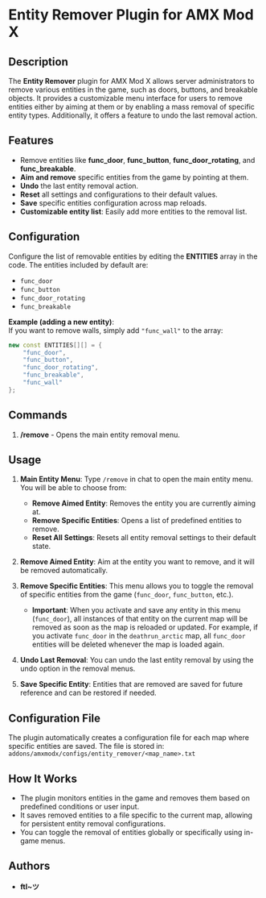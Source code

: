 # Entity Remover Plugin for AMX Mod X

## **Description**
The **Entity Remover** plugin for AMX Mod X allows server administrators to remove various entities in the game, such as doors, buttons, and breakable objects. It provides a customizable menu interface for users to remove entities either by aiming at them or by enabling a mass removal of specific entity types. Additionally, it offers a feature to undo the last removal action.

## **Features**
- Remove entities like **func_door**, **func_button**, **func_door_rotating**, and **func_breakable**.
- **Aim and remove** specific entities from the game by pointing at them.
- **Undo** the last entity removal action.
- **Reset** all settings and configurations to their default values.
- **Save** specific entities configuration across map reloads.
- **Customizable entity list**: Easily add more entities to the removal list.

## **Configuration**
Configure the list of removable entities by editing the **ENTITIES** array in the code. The entities included by default are:
- `func_door`
- `func_button`
- `func_door_rotating`
- `func_breakable`

**Example (adding a new entity)**:  
If you want to remove walls, simply add `"func_wall"` to the array:

```cpp
new const ENTITIES[][] = {
    "func_door",
    "func_button",
    "func_door_rotating",
    "func_breakable",
    "func_wall"
};
```

## **Commands**
1. **/remove** - Opens the main entity removal menu.

## **Usage**
1. **Main Entity Menu**: Type `/remove` in chat to open the main entity menu. You will be able to choose from:
    - **Remove Aimed Entity**: Removes the entity you are currently aiming at.
    - **Remove Specific Entities**: Opens a list of predefined entities to remove.
    - **Reset All Settings**: Resets all entity removal settings to their default state.

2. **Remove Aimed Entity**: Aim at the entity you want to remove, and it will be removed automatically.

3. **Remove Specific Entities**: This menu allows you to toggle the removal of specific entities from the game (`func_door`, `func_button`, etc.). 
    - **Important**: When you activate and save any entity in this menu (`func_door`), all instances of that entity on the current map will be removed as soon as the map is reloaded or updated. For example, if you activate `func_door` in the `deathrun_arctic` map, all `func_door` entities will be deleted whenever the map is loaded again.

4. **Undo Last Removal**: You can undo the last entity removal by using the undo option in the removal menus.

5. **Save Specific Entity**: Entities that are removed are saved for future reference and can be restored if needed.

## **Configuration File**
The plugin automatically creates a configuration file for each map where specific entities are saved. The file is stored in: `addons/amxmodx/configs/entity_remover/<map_name>.txt`

## **How It Works**
- The plugin monitors entities in the game and removes them based on predefined conditions or user input.
- It saves removed entities to a file specific to the current map, allowing for persistent entity removal configurations.
- You can toggle the removal of entities globally or specifically using in-game menus.

## **Authors**
- **ftl~ツ**